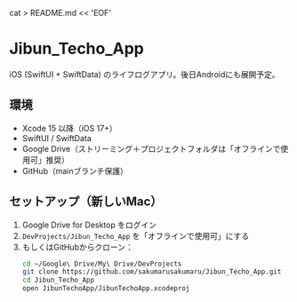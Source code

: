 cat > README.md << 'EOF'
# Jibun_Techo_App

iOS (SwiftUI + SwiftData) のライフログアプリ。後日Androidにも展開予定。

## 環境
- Xcode 15 以降（iOS 17+）
- SwiftUI / SwiftData
- Google Drive（ストリーミング＋プロジェクトフォルダは「オフラインで使用可」推奨） 
- GitHub（mainブランチ保護）

## セットアップ（新しいMac）
1. Google Drive for Desktop をログイン
2. `DevProjects/Jibun_Techo_App` を「オフラインで使用可」にする
3. もしくはGitHubからクローン：
   ```bash
   cd ~/Google\ Drive/My\ Drive/DevProjects
   git clone https://github.com/sakumarusakumaru/Jibun_Techo_App.git
   cd Jibun_Techo_App
   open JibunTechoApp/JibunTechoApp.xcodeproj
